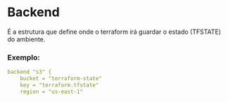 # Backend

É a estrutura que define onde o terraform irá guardar o estado (TFSTATE) do ambiente.

### Exemplo:

```yaml
backend "s3" {
	bucket = "terraform-state"
	key = "terraform.tfstate"
	region = "us-east-1"
```
